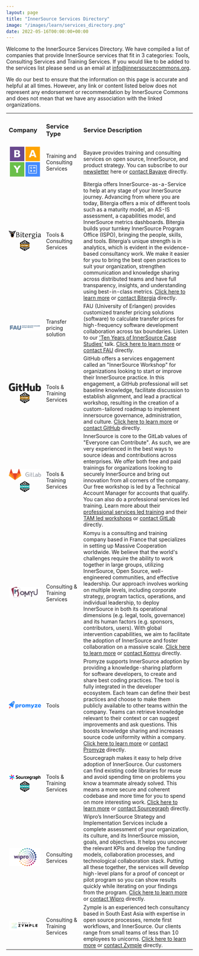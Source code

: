 ```yaml
---
layout: page
title: "InnerSource Services Directory"
image: "/images/learn/services_directory.png"
date: 2022-05-16T00:00:00+00:00
---
```

Welcome to the InnerSource Services Directory. We have compiled a list of companies that provide InnerSource services that fit in 3 categories: Tools, Consulting Services and Training Services.
If you would like to be added to the services list please send us an email at info@innersourcecommons.org.

We do our best to ensure that the information on this page is accurate and helpful at all times. However, any link or content listed below does not represent any endorsement or recommendation by InnerSource Commons and does not mean that we have any association with the linked organizations.
</p>

<table class="schedule table table-striped">
    <tr>
        <td style="width:20%"><h3>Company</h3></td>
        <td style="width:20%"><h3>Service Type</h3></td>
        <td><h3>Service Description</h3></td>
    </tr>
    <tr>
        <td><img src="/images/logos/bayave.png" alt="Bayave"><img style="width: 30%;
  height: auto; display: block; margin-left: auto; margin-right: auto;"></td>
        <td>Training and Consulting Services</td>
        <td class="title">Bayave provides training and consulting services on open source, InnerSource, and product strategy. You can subscribe to our <a href="https://bayave.com/consulting/newsletter/">newsletter</a> here or <a href="mailto:info@bayave.com">contact Bayave</a> directly.
        </td>
    </tr>
    <tr>
        <td><img src="/images/logos/bitergia.png" alt="Bitergia"><img style="width: 30%;
  height: auto; display: block; margin-left: auto; margin-right: auto;" src="/images/Partner Badge.png" alt="Partner"></td>
        <td>Tools & Consulting Services</td>
        <td class="title">Bitergia offers InnerSource-as-a-Service to help at any stage of your InnerSource journey. Advancing from where you are today, Bitergia offers a mix of different tools such as a maturity model, an AS-IS assessment, a capabilities model, and InnerSource metrics dashboards. Bitergia builds your turnkey InnerSource Program Office (ISPO), bringing the people, skills, and tools. Bitergia’s unique strength is in analytics, which is evident in the evidence-based consultancy work. We make it easier for you to bring the best open practices to suit your organization, strengthen communication and knowledge sharing across distributed teams and have full transparency, insights, and understanding using best-in-class metrics. <a href="https://bitergia.com/innersource/">Click here to learn more</a> or <a href="https://bitergia.com/contact/">contact Bitergia</a> directly.
        </td>
    </tr>
    <tr>
        <td><img src="/images/logos/fau.png" alt="Fau"><img style="width: 30%;
  height: auto; display: block; margin-left: auto; margin-right: auto;"></td>
        <td>Transfer pricing solution</td>
        <td class="title">FAU (University of Erlangen) provides customized transfer pricing solutions (software) to calculate transfer prices for high-frequency software development collaboration across tax boundaries. Listen to our  <a href="https://www.youtube.com/watch?v=CB-x43iso7o">'Ten Years of InnerSource Case Studies'</a> talk. <a href="https://oss.cs.fau.de/"> Click here to learn more</a> or <a href="mailto:dirk.riehle@fau.de">contact FAU</a> directly.
        </td>
    </tr>
    <tr>
        <td><img src="/images/logos/github.png" alt="GitHub"><img style="width: 30%;
  height: auto; display: block; margin-left: auto; margin-right: auto;" src="/images/Partner Badge.png" alt="Partner"></td>
        <td>Tools & Training Services</td>
        <td class="title">GitHub offers a services engagement called an "InnerSource Workshop" for organizations looking to start or improve their InnerSource practice. In this engagement, a GitHub professional will set baseline knowledge, facilitate discussion to establish alignment, and lead a practical workshop, resulting in the creation of a custom-tailored roadmap to implement innersource governance, administration, and culture. <a href="https://services.github.com/catalog/#InnerSource%20Theory%20for%20Teams">Click here to learn more</a> or <a href="https://services.github.com/#contact">contact GitHub</a> directly.
        </td>
    </tr>
    <tr>
        <td><img src="/images/logos/gitlab.png" alt="GitLab"><img style="width: 30%;
  height: auto; display: block; margin-left: auto; margin-right: auto;" src="/images/Supporter Badge.png" alt="Supporter"></td>
       <td>Tools & Training Services</td>
        <td class="title">InnerSource is core to the GitLab values of "Everyone can Contribute". As such, we are very experienced in the best ways to source ideas and contributions across enterprises. We offer both free and paid trainings for organizations looking to securely InnerSource and bring out innovation from all corners of the company. Our free workshop is led by a Technical Account Manager for accounts that qualify. You can also do a professional services led training. Learn more about their <a href="https://about.gitlab.com/solutions/innersource/">professional services led training</a> and their <a href="https://about.gitlab.com/handbook/customer-success/workshops/innersource-workshop.html">TAM led workshops</a> or <a href="https://about.gitlab.com/sales/">contact GitLab</a> directly.
        </td>
         </tr>
     <tr>
        <td><img src="/images/logos/komyu.png" alt="Komyu"></td>
        <td>Consulting & Training Services</td>
        <td class="title">Komyu is a consulting and training company based in France that specializes in setting up Massive Cooperation worldwide. We believe that the world's challenges require the ability to work together in large groups, utilizing InnerSource, Open Source, well-engineered communities, and effective leadership. Our approach involves working on multiple levels, including corporate strategy, program tactics, operations, and individual leadership, to deploy InnerSource in both its operational dimensions (e.g. legal, tools, governance) and its human factors (e.g. sponsors, contributors, users). With global intervention capabilities, we aim to facilitate the adoption of InnerSource and foster collaboration on a massive scale.   <a href="https://www.komyu.io/">Click here to learn more</a> or <a href="mailto:contact@komyu.fr">contact Komyu</a> directly.
        </td>
    </tr>
     <tr>
        <td><img src="/images/logos/promyze.png" alt="Promyze"></td>
        <td>Tools</td>
        <td class="title">Promyze supports InnerSource adoption by providing a knowledge-sharing platform for software developers, to create and share best coding practices. The tool is fully integrated in the developer ecosystem. Each team can define their best practices and choose to make them publicly available to other teams within the company. Teams can retrieve knowledge relevant to their context or can suggest improvements and ask questions. This boosts knowledge sharing and increases source code uniformity within a company.   <a href="https://promyze.com/innersource-understand-in-5-minutes/">Click here to learn more</a> or <a href="https://promyze.com/contact">contact Promyze</a> directly.
        </td>
    </tr>
     <tr>
        <td><img src="/images/logos/sourcegraph.svg" alt="Sourcegraph"><img style="width: 30%;
  height: auto; display: block; margin-left: auto; margin-right: auto;" src="/images/Supporter Badge.png" alt="Supporter"></td>
        <td>Tools & Training Services</td>
        <td class="title">Sourcegraph makes it easy to help drive adoption of InnerSource. Our customers can find existing code libraries for reuse and avoid spending time on problems you know a teammate already solved. This means a more secure and coherent codebase and more time for you to spend on more interesting work. <a href="https://srcgr.ph/innersource-commons">Click here to learn more</a> or <a href="mailto:innersource@sourcegraph.com">contact Sourcegraph</a> directly.
        </td>
    </tr>
    <tr>
        <td><img src="/images/logos/wipro.png" alt="Wipro"></td>
        <td>Consulting Services</td>
        <td class="title">Wipro’s InnerSource Strategy and Implementation Services include a complete assessment of your organization, its culture, and its InnerSource mission, goals, and objectives. It helps you uncover the relevant KPIs and develop the funding models, collaboration processes, and technological collaboration stack. Putting all these together, the services will develop high-level plans for a proof of concept or pilot program so you can show results quickly while iterating on your findings from the program. <a href="http://wipro.com/open-source/">Click here to learn more</a> or <a href="mailto:vm.brasseur@wipro.com">contact Wipro</a> directly.
        </td>
    </tr>
    <tr>
        <td><img src="/images/logos/zymple.png" alt="Zymple"></td>
        <td>Consulting & Training Services</td>
        <td class="title">Zymple is an experienced tech consultancy based in South East Asia with expertise in open source processes, remote first workflows, and InnerSource. Our clients range from small teams of less than 10 employees to unicorns. <a href="https://zymple.biz">Click here to learn more</a> or <a href="mailto:hello@zymple.biz">contact Zymple</a> directly.
        </td>
    </tr>
</table>

